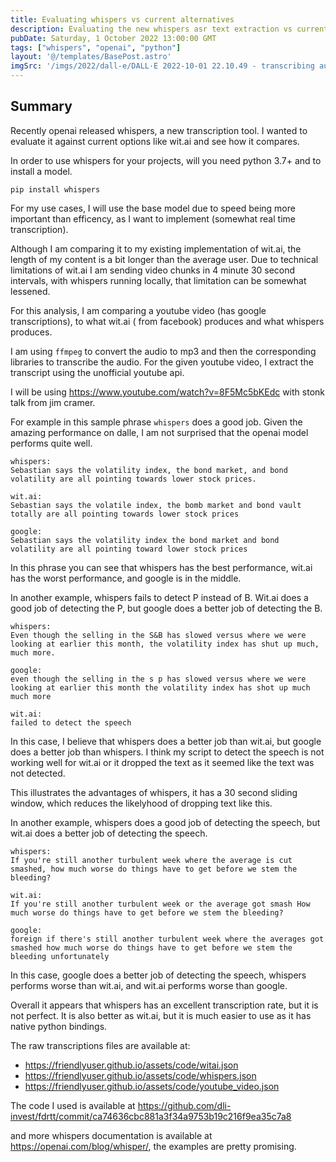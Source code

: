 ```yaml
---
title: Evaluating whispers vs current alternatives
description: Evaluating the new whispers asr text extraction vs current options like wit.ai
pubDate: Saturday, 1 October 2022 13:00:00 GMT
tags: ["whispers", "openai", "python"]
layout: '@/templates/BasePost.astro'
imgSrc: '/imgs/2022/dall-e/DALL·E 2022-10-01 22.10.49 - transcribing audio to text.png'
---
```



## Summary
Recently openai released whispers, a new transcription tool. I wanted to evaluate it against current options like wit.ai and see how it compares.

In order to use whispers for your projects, will you need python 3.7+ and to install a model.
```
pip install whispers
```
For my use cases, I will use the base model due to speed being more important than efficency, as I want to implement (somewhat real time transcription).

Although I am comparing it to my existing implementation of wit.ai, the length of my content is a bit longer than the average user. Due to technical limitations of wit.ai I am sending video chunks in 4 minute 30 second intervals, with whispers running locally, that limitation can be somewhat lessened.

For this analysis, I am comparing a youtube video (has google transcriptions), to what wit.ai ( from facebook) produces and what whispers produces. 

I am using `ffmpeg` to convert the audio to mp3 and then the corresponding libraries to transcribe the audio. For the given youtube video, I extract the transcript using the unofficial youtube api.

I will be using https://www.youtube.com/watch?v=8F5Mc5bKEdc with stonk talk from jim cramer.

For example in this sample phrase `whispers` does a good job. Given the amazing performance on dalle, I am not surprised that the openai model performs quite well.

```
whispers: 
Sebastian says the volatility index, the bond market, and bond volatility are all pointing towards lower stock prices.

wit.ai:
Sebastian says the volatile index, the bomb market and bond vault totally are all pointing towards lower stock prices

google:
Sebastian says the volatility index the bond market and bond volatility are all pointing toward lower stock prices
```

In this phrase you can see that whispers has the best performance, wit.ai has the worst performance, and google is in the middle.

In another example, whispers fails to detect P instead of B. Wit.ai does a good job of detecting the P, but google does a better job of detecting the B.

```
whispers:
Even though the selling in the S&B has slowed versus where we were looking at earlier this month, the volatility index has shut up much, much more.

google:
even though the selling in the s p has slowed versus where we were looking at earlier this month the volatility index has shot up much much more

wit.ai:
failed to detect the speech
```

In this case, I believe that whispers does a better job than wit.ai, but google does a better job than whispers. I think my script to detect the speech is not working well for wit.ai or it dropped the text as it seemed like the text was not detected.

This illustrates the advantages of whispers, it has a 30 second sliding window, which reduces the likelyhood of dropping text like this.

In another example, whispers does a good job of detecting the speech, but wit.ai does a better job of detecting the speech.

```
whispers:
If you're still another turbulent week where the average is cut smashed, how much worse do things have to get before we stem the bleeding?

wit.ai:
If you're still another turbulent week or the average got smash How much worse do things have to get before we stem the bleeding?

google:
foreign if there's still another turbulent week where the averages got smashed how much worse do things have to get before we stem the bleeding unfortunately
```

In this case, google does a better job of detecting the speech, whispers performs worse than wit.ai, and wit.ai performs worse than google.

Overall it appears that whispers has an excellent transcription rate, but it is not perfect. It is also better as wit.ai, but it is much easier to use as it has native python bindings.

The raw transcriptions files are available at:

* https://friendlyuser.github.io/assets/code/witai.json
* https://friendlyuser.github.io/assets/code/whispers.json
* https://friendlyuser.github.io/assets/code/youtube_video.json

The code I used is available at https://github.com/dli-invest/fdrtt/commit/ca74636cbc881a3f34a9753b19c216f9ea35c7a8

and more whispers documentation is available at https://openai.com/blog/whisper/, the examples are pretty promising.